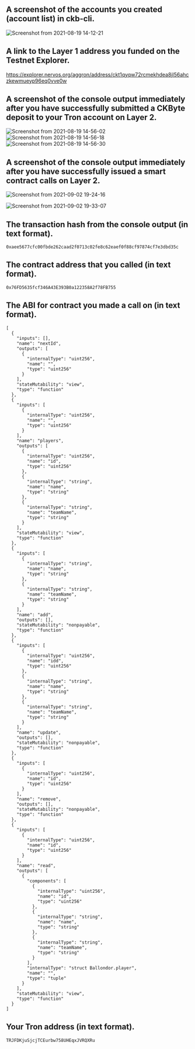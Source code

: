 ## A screenshot of the accounts you created (account list) in ckb-cli.

![Screenshot from 2021-08-19 14-12-21](https://user-images.githubusercontent.com/67913214/130059291-218937f5-33b7-465c-8df6-c1abe53539e7.png)

## A link to the Layer 1 address you funded on the Testnet Explorer.

https://explorer.nervos.org/aggron/address/ckt1qyqw72rcmekhdea8jl56ahczkewmueyp96eq0vve0w

## A screenshot of the console output immediately after you have successfully submitted a CKByte deposit to your Tron account on Layer 2.

![Screenshot from 2021-08-19 14-56-02](https://user-images.githubusercontent.com/67913214/130064514-6cd96bd1-d321-4d32-9523-0b8b0c815f90.png)
![Screenshot from 2021-08-19 14-56-18](https://user-images.githubusercontent.com/67913214/130064519-8d650cd2-f4db-4a22-a4b6-4670e8acb4e4.png)
![Screenshot from 2021-08-19 14-56-30](https://user-images.githubusercontent.com/67913214/130064536-2a279faf-b1b3-4515-9906-4cfd5b75829d.png)

## A screenshot of the console output immediately after you have successfully issued a smart contract calls on Layer 2.

![Screenshot from 2021-09-02 19-24-16](https://user-images.githubusercontent.com/67913214/131881299-3ce9eb61-42a0-44b2-a092-e784511b1334.png)

![Screenshot from 2021-09-02 19-33-07](https://user-images.githubusercontent.com/67913214/131882540-f9a25657-0d76-4e0e-9092-a1ff18edbb88.png)


## The transaction hash from the console output (in text format).

```
0xaee5677cfc00fbde262caad2f0713c02fe8c62eaef0f88cf97874cf7e3dbd35c
```

## The contract address that you called (in text format).

```
0x76FD5635fcf346A43E393B0a122358A2f78FB755
```

## The ABI for contract you made a call on (in text format).

```
[
  {
    "inputs": [],
    "name": "nextId",
    "outputs": [
      {
        "internalType": "uint256",
        "name": "",
        "type": "uint256"
      }
    ],
    "stateMutability": "view",
    "type": "function"
  },
  {
    "inputs": [
      {
        "internalType": "uint256",
        "name": "",
        "type": "uint256"
      }
    ],
    "name": "players",
    "outputs": [
      {
        "internalType": "uint256",
        "name": "id",
        "type": "uint256"
      },
      {
        "internalType": "string",
        "name": "name",
        "type": "string"
      },
      {
        "internalType": "string",
        "name": "teamName",
        "type": "string"
      }
    ],
    "stateMutability": "view",
    "type": "function"
  },
  {
    "inputs": [
      {
        "internalType": "string",
        "name": "name",
        "type": "string"
      },
      {
        "internalType": "string",
        "name": "teamName",
        "type": "string"
      }
    ],
    "name": "add",
    "outputs": [],
    "stateMutability": "nonpayable",
    "type": "function"
  },
  {
    "inputs": [
      {
        "internalType": "uint256",
        "name": "idd",
        "type": "uint256"
      },
      {
        "internalType": "string",
        "name": "name",
        "type": "string"
      },
      {
        "internalType": "string",
        "name": "teamName",
        "type": "string"
      }
    ],
    "name": "update",
    "outputs": [],
    "stateMutability": "nonpayable",
    "type": "function"
  },
  {
    "inputs": [
      {
        "internalType": "uint256",
        "name": "id",
        "type": "uint256"
      }
    ],
    "name": "remove",
    "outputs": [],
    "stateMutability": "nonpayable",
    "type": "function"
  },
  {
    "inputs": [
      {
        "internalType": "uint256",
        "name": "id",
        "type": "uint256"
      }
    ],
    "name": "read",
    "outputs": [
      {
        "components": [
          {
            "internalType": "uint256",
            "name": "id",
            "type": "uint256"
          },
          {
            "internalType": "string",
            "name": "name",
            "type": "string"
          },
          {
            "internalType": "string",
            "name": "teamName",
            "type": "string"
          }
        ],
        "internalType": "struct Ballondor.player",
        "name": "",
        "type": "tuple"
      }
    ],
    "stateMutability": "view",
    "type": "function"
  }
]
```

## Your Tron address (in text format).

```
TRJFDKjuSjcjTCEurbw758UHEqxJVRQXRu
```
